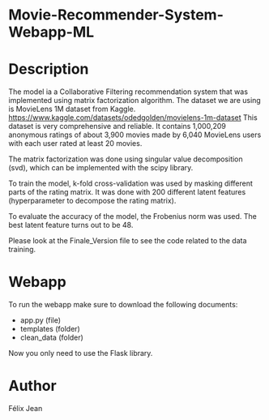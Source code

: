 # Movie-Recommender-System-Webapp-ML

# Description
The model ia a Collaborative Filtering recommendation system that was implemented using matrix factorization algorithm. The dataset we are using is MovieLens 1M dataset from Kaggle. https://www.kaggle.com/datasets/odedgolden/movielens-1m-dataset This dataset is very comprehensive and reliable. It contains 1,000,209 anonymous ratings of about 3,900 movies made by 6,040 MovieLens users with each user rated at least 20 movies.

The matrix factorization was done using singular value decomposition (svd), which can be implemented with the scipy library.

To train the model, k-fold cross-validation was used by masking different parts of the rating matrix. It was done with 200 different latent features (hyperparameter to decompose the rating matrix). 

To evaluate the accuracy of the model, the Frobenius norm was used. The best latent feature turns out to be 48.

Please look at the Finale_Version file to see the code related to the data training.

# Webapp
To run the webapp make sure to download the following documents:
- app.py (file)
- templates (folder)
- clean_data (folder)

Now you only need to use the Flask library.

# Author
Félix Jean
